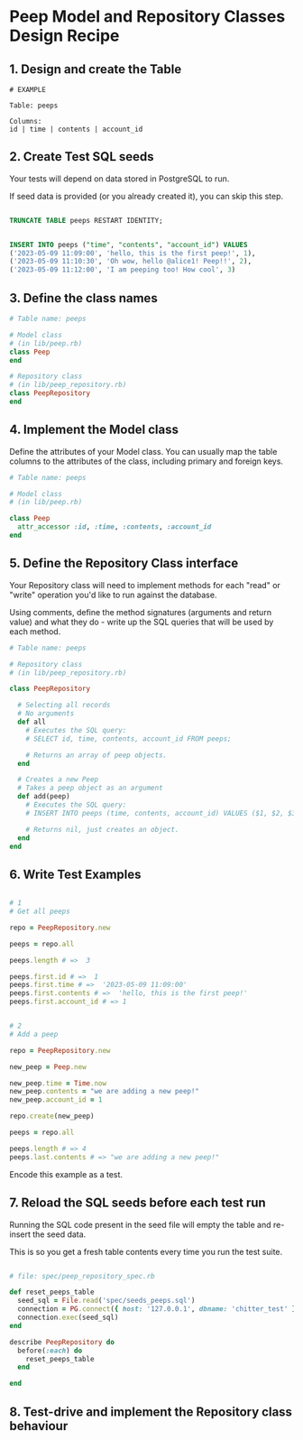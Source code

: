 # Peep Model and Repository Classes Design Recipe


## 1. Design and create the Table

```
# EXAMPLE

Table: peeps

Columns:
id | time | contents | account_id
```

## 2. Create Test SQL seeds

Your tests will depend on data stored in PostgreSQL to run.

If seed data is provided (or you already created it), you can skip this step.

```sql

TRUNCATE TABLE peeps RESTART IDENTITY;


INSERT INTO peeps ("time", "contents", "account_id") VALUES
('2023-05-09 11:09:00', 'hello, this is the first peep!', 1),
('2023-05-09 11:10:30', 'Oh wow, hello @alice1! Peep!!', 2),
('2023-05-09 11:12:00', 'I am peeping too! How cool', 3)
```


## 3. Define the class names

```ruby
# Table name: peeps

# Model class
# (in lib/peep.rb)
class Peep
end

# Repository class
# (in lib/peep_repository.rb)
class PeepRepository
end
```

## 4. Implement the Model class

Define the attributes of your Model class. You can usually map the table columns to the attributes of the class, including primary and foreign keys.

```ruby
# Table name: peeps

# Model class
# (in lib/peep.rb)

class Peep
  attr_accessor :id, :time, :contents, :account_id
end
```


## 5. Define the Repository Class interface

Your Repository class will need to implement methods for each "read" or "write" operation you'd like to run against the database.

Using comments, define the method signatures (arguments and return value) and what they do - write up the SQL queries that will be used by each method.

```ruby
# Table name: peeps

# Repository class
# (in lib/peep_repository.rb)

class PeepRepository

  # Selecting all records
  # No arguments
  def all
    # Executes the SQL query:
    # SELECT id, time, contents, account_id FROM peeps;

    # Returns an array of peep objects.
  end

  # Creates a new Peep
  # Takes a peep object as an argument
  def add(peep)
    # Executes the SQL query:
    # INSERT INTO peeps (time, contents, account_id) VALUES ($1, $2, $3);

    # Returns nil, just creates an object.
  end
end
```

## 6. Write Test Examples

```ruby

# 1
# Get all peeps

repo = PeepRepository.new

peeps = repo.all

peeps.length # =>  3

peeps.first.id # =>  1
peeps.first.time # =>  '2023-05-09 11:09:00'
peeps.first.contents # =>  'hello, this is the first peep!'
peeps.first.account_id # => 1


# 2
# Add a peep

repo = PeepRepository.new

new_peep = Peep.new

new_peep.time = Time.now
new_peep.contents = "we are adding a new peep!"
new_peep.account_id = 1

repo.create(new_peep)

peeps = repo.all

peeps.length # => 4
peeps.last.contents # => "we are adding a new peep!"
```

Encode this example as a test.

## 7. Reload the SQL seeds before each test run

Running the SQL code present in the seed file will empty the table and re-insert the seed data.

This is so you get a fresh table contents every time you run the test suite.

```ruby

# file: spec/peep_repository_spec.rb

def reset_peeps_table
  seed_sql = File.read('spec/seeds_peeps.sql')
  connection = PG.connect({ host: '127.0.0.1', dbname: 'chitter_test' })
  connection.exec(seed_sql)
end

describe PeepRepository do
  before(:each) do 
    reset_peeps_table
  end

end
```

## 8. Test-drive and implement the Repository class behaviour

